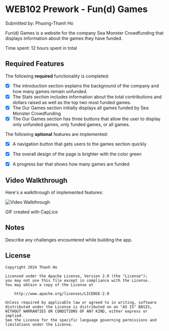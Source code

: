 # WEB102 Prework - Fun(d) Games

Submitted by: Phuong-Thanh Ho

Fun(d) Games is a website for the company Sea Monster Crowdfunding that displays information about the games they have funded.

Time spent: 12 hours spent in total

## Required Features

The following **required** functionality is completed:

* [x] The introduction section explains the background of the company and how many games remain unfunded.
* [x] The Stats section includes information about the total contributions and dollars raised as well as the top two most funded games.
* [x] The Our Games section initially displays all games funded by Sea Monster Crowdfunding
* [x] The Our Games section has three buttons that allow the user to display only unfunded games, only funded games, or all games.

The following **optional** features are implemented:

* [x]  A navigation button that gets users to the games section quickly
* [x]  The overall design of the page is brighter with the color green
* [x]  A progress bar that shows how many games are funded





## Video Walkthrough

Here's a walkthrough of implemented features:

<img src='/walkthrough.gif' title='Video Walkthrough' width='' alt='Video Walkthrough' />

GIF created with CapLice

## Notes

Describe any challenges encountered while building the app.

## License

    Copyright 2024 Thanh Ho

    Licensed under the Apache License, Version 2.0 (the "License");
    you may not use this file except in compliance with the License.
    You may obtain a copy of the License at

        http://www.apache.org/licenses/LICENSE-2.0

    Unless required by applicable law or agreed to in writing, software
    distributed under the License is distributed on an "AS IS" BASIS,
    WITHOUT WARRANTIES OR CONDITIONS OF ANY KIND, either express or implied.
    See the License for the specific language governing permissions and
    limitations under the License.
